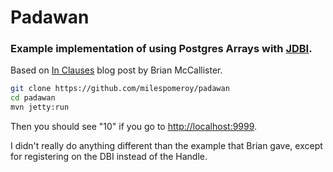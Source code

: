 # Padawan

### Example implementation of using Postgres Arrays with [JDBI](http://jdbi.org).

Based on [In Clauses](http://skife.org/jdbi/java/2011/12/21/jdbi_in_clauses.html) blog post by Brian McCallister.

```bash
git clone https://github.com/milespomeroy/padawan
cd padawan
mvn jetty:run
```

Then you should see "10" if you go to <http://localhost:9999>.

I didn't really do anything different than the example that Brian gave, except for registering on the DBI instead of the Handle.
